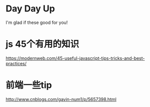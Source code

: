 # Day Day Up

I'm glad if these good for you!


# js 45个有用的知识

https://modernweb.com/45-useful-javascript-tips-tricks-and-best-practices/

# 前端一些tip

http://www.cnblogs.com/gavin-num1/p/5657398.html